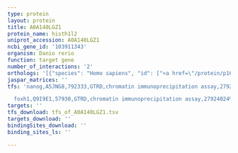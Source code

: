 ```yaml
---
type: protein
layout: protein
title: A0A140LGZ1
protein_name: histh1l2
uniprot_accession: A0A140LGZ1
ncbi_gene_id: '103911343'
organism: Danio rerio
function: target gene
number_of_interactions: '2'
orthologs: '[{"species": "Homo sapiens", "id": ["<a href=\"/protein/p16403\">P16403</a>", "<a href=\"/protein/p10412\">P10412</a>", "<a href=\"/protein/p16402\">P16402</a>", "<a href=\"/protein/p16401\">P16401</a>"]}, {"species": "Mus musculus", "id": ["<a href=\"/protein/p43276\">P43276</a>", "<a href=\"/protein/p43277\">P43277</a>", "<a href=\"/protein/p43274\">P43274</a>", "<a href=\"/protein/p15864\">P15864</a>"]}, {"species": "Rattus norvegicus", "id": ["<a href=\"/protein/a0a0g2k654\">A0A0G2K654</a>", "<a href=\"/protein/p15865\">P15865</a>", "<a href=\"/protein/m0r7b4\">M0R7B4</a>", "<a href=\"/protein/d3zbn0\">D3ZBN0</a>"]}]'
jaspar_matrices: ''
tfs: 'nanog,A5JNG8,792333,GTRD,chromatin immunoprecipitation assay,27924024%5Buid%5D,No

  foxh1,Q9I9E1,57930,GTRD,chromatin immunoprecipitation assay,27924024%5Buid%5D,No'
targets: ''
tfs_download: tfs_of_A0A140LGZ1.tsv
targets_download: ''
bindingSites_download: ''
binding_sites_ls: ''

---
```

